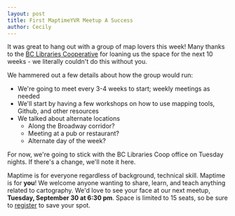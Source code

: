 ```yaml
---
layout: post
title: First MaptimeYVR Meetup A Success
author: Cecily
---
```


It was great to hang out with a group of map lovers this week! Many thanks to the [BC Libraries Cooperative](https://bc.libraries.coop) for loaning us the space for the next 10 weeks - we literally couldn't do this without you.

We hammered out a few details about how the group would run:

- We're going to meet every 3-4 weeks to start; weekly meetings as needed
- We'll start by having a few workshops on how to use mapping tools, Github, and other resources
- We talked about alternate locations
  - Along the Broadway corridor?
  - Meeting at a pub or restaurant?
  - Alternate day of the week?

For now, we're going to stick with the BC Libraries Coop office on Tuesday nights. If there's a change, we'll note it here.

Maptime is for everyone regardless of background, technical skill. Maptime is for **you**! We welcome anyone wanting to share, learn, and teach anything related to cartography. We'd love to see your face at our next meetup, **Tuesday, September 30 at 6:30 pm**. Space is limited to 15 seats, so be sure to [register](https://www.eventbrite.ca/e/maptimeyvr-meetup-tickets-13063018841) to save your spot. 
